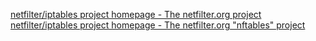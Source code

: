 
[netfilter/iptables project homepage - The netfilter.org project](https://www.netfilter.org)
[netfilter/iptables project homepage - The netfilter.org "nftables" project](https://www.netfilter.org/projects/nftables)

